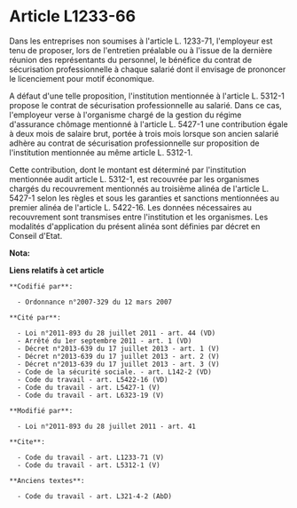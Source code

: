 # Article L1233-66

Dans les entreprises non soumises à l'article L. 1233-71, l'employeur est tenu de proposer, lors de l'entretien préalable ou
à l'issue de la dernière réunion des représentants du personnel, le bénéfice du contrat de sécurisation professionnelle à
chaque salarié dont il envisage de prononcer le licenciement pour motif économique. 

A défaut d'une telle proposition, l'institution mentionnée à l'article L. 5312-1 propose le contrat de sécurisation
professionnelle au salarié. Dans ce cas, l'employeur verse à l'organisme chargé de la gestion du régime d'assurance chômage
mentionné à l'article L. 5427-1 une contribution égale à deux mois de salaire brut, portée à trois mois lorsque son ancien
salarié adhère au contrat de sécurisation professionnelle sur proposition de l'institution mentionnée au même article L.
5312-1. 

Cette contribution, dont le montant est déterminé par l'institution mentionnée audit article L. 5312-1, est recouvrée par les
organismes chargés du recouvrement mentionnés au troisième alinéa de l'article L. 5427-1 selon les règles et sous les
garanties et sanctions mentionnées au premier alinéa de l'article L. 5422-16. Les données nécessaires au recouvrement sont
transmises entre l'institution et les organismes. Les modalités d'application du présent alinéa sont définies par décret en
Conseil d'Etat.

**Nota:**



**Liens relatifs à cet article**

	**Codifié par**:

	  - Ordonnance n°2007-329 du 12 mars 2007

	**Cité par**:

	  - Loi n°2011-893 du 28 juillet 2011 - art. 44 (VD)
	  - Arrêté du 1er septembre 2011 - art. 1 (VD)
	  - Décret n°2013-639 du 17 juillet 2013 - art. 1 (V)
	  - Décret n°2013-639 du 17 juillet 2013 - art. 2 (V)
	  - Décret n°2013-639 du 17 juillet 2013 - art. 3 (V)
	  - Code de la sécurité sociale. - art. L142-2 (VD)
	  - Code du travail - art. L5422-16 (VD)
	  - Code du travail - art. L5427-1 (V)
	  - Code du travail - art. L6323-19 (V)

	**Modifié par**:

	  - Loi n°2011-893 du 28 juillet 2011 - art. 41

	**Cite**:

	  - Code du travail - art. L1233-71 (V)
	  - Code du travail - art. L5312-1 (V)

	**Anciens textes**:

	  - Code du travail - art. L321-4-2 (AbD)
